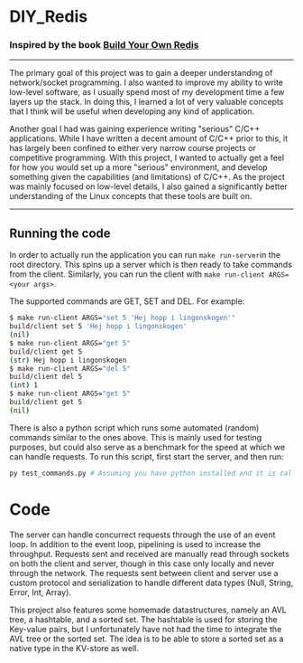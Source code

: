 # DIY_Redis

### Inspired by the book [Build Your Own Redis](https://build-your-own.org/redis/)  

---
The primary goal of this project was to gain a deeper understanding of network/socket programming. I also wanted to improve my ability to write low-level software, as I usually spend most of my development time a few layers up the stack. In doing this, I learned a lot of very valuable concepts that I think will be useful when developing any kind of application.

Another goal I had was gaining experience writing "serious" C/C++ applications. While I have written a decent amount of C/C++ prior to this, it has largely been confined to either very narrow course projects or competitive programming. With this project, I wanted to actually get a feel for how you would set up a more "serious" environment, and develop something given the capabilities (and limitations) of C/C++. As the project was mainly focused on low-level details, I also gained a significantly better understanding of the Linux concepts that these tools are built on.

---

## Running the code 
In order to actually run the application you can run `make run-server`in the root directory. This spins up a server which is then ready to take commands from the client. Similarly, you can run the client with `make run-client ARGS=<your args>`.

The supported commands are GET, SET and DEL. For example:
```bash
$ make run-client ARGS="set 5 'Hej hopp i lingonskogen'"
build/client set 5 'Hej hopp i lingonskogen'
(nil)
$ make run-client ARGS="get 5"
build/client get 5
(str) Hej hopp i lingonskogen
$ make run-client ARGS="del 5"
build/client del 5
(int) 1
$ make run-client ARGS="get 5"
build/client get 5
(nil)
```

There is also a python script which runs some automated (random) commands similar to the ones above. This is mainly used for testing purposes, but could also serve as a benchmark for the speed at which we can handle requests. To run this script, first start the server, and then run:

```sh
py test_commands.py # Assuming you have python installed and it is called py
```
# Code
The server can handle concurrect requests through the use of an event loop. In addition to the event loop, pipelining is used to increase the throughput. Requests sent and received are manually read through sockets on both the client and server, though in this case only locally and never through the network. The requests sent between client and server use a custom protocol and serialization to handle different data types (Null, String, Error, Int, Array).

This project also features some homemade datastructures, namely an AVL tree, a hashtable, and a sorted set. The hashtable is used for storing the Key-value pairs, but I unfortunately have not had the time to integrate the AVL tree or the sorted set. The idea is to be able to store a sorted set as a native type in the KV-store as well.